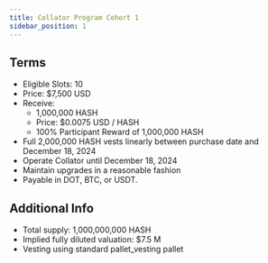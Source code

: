 ```yaml
---
title: Collator Program Cohort 1
sidebar_position: 1
---
```


## Terms
- Eligible Slots: 10
- Price:  $7,500 USD
- Receive: 
  - 1,000,000 HASH
  - Price: $0.0075 USD / HASH
  - 100% Participant Reward of 1,000,000 HASH
- Full 2,000,000 HASH vests linearly between purchase date and December 18, 2024
- Operate Collator until December 18, 2024
- Maintain upgrades in a reasonable fashion 
- Payable in DOT, BTC, or USDT.

## Additional Info
- Total supply: 1,000,000,000 HASH
- Implied fully diluted valuation: $7.5 M
- Vesting using standard pallet_vesting pallet

